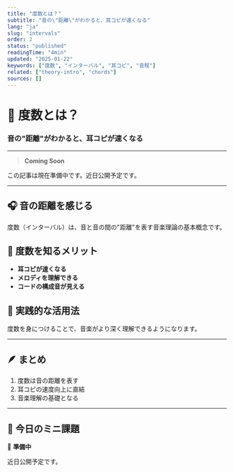```yaml
---
title: "度数とは？"
subtitle: "音の\"距離\"がわかると、耳コピが速くなる"
lang: "ja"
slug: "intervals"
order: 2
status: "published"
readingTime: "4min"
updated: "2025-01-22"
keywords: ["度数", "インターバル", "耳コピ", "音程"]
related: ["theory-intro", "chords"]
sources: []
---
```


# 🎵 度数とは？

### 音の"距離"がわかると、耳コピが速くなる

---

> **Coming Soon**

この記事は現在準備中です。近日公開予定です。

---

## 🎧 音の距離を感じる

度数（インターバル）は、音と音の間の"距離"を表す音楽理論の基本概念です。

## 🧠 度数を知るメリット

* **耳コピが速くなる**
* **メロディを理解できる**
* **コードの構成音が見える**

## 🎸 実践的な活用法

度数を身につけることで、音楽がより深く理解できるようになります。

---

## 🪶 まとめ

1. 度数は音の距離を表す
2. 耳コピの速度向上に直結
3. 音楽理解の基礎となる

---

## 🎯 今日のミニ課題

🎸 **準備中**

近日公開予定です。
